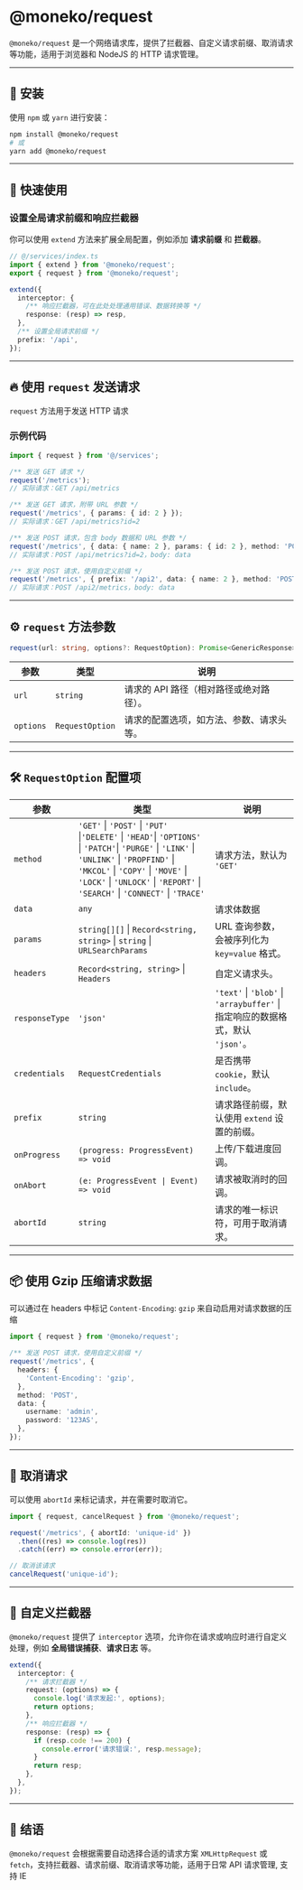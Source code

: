# @moneko/request

`@moneko/request` 是一个网络请求库，提供了拦截器、自定义请求前缀、取消请求等功能，适用于浏览器和 NodeJS 的 HTTP 请求管理。

---

## 📌 安装

使用 `npm` 或 `yarn` 进行安装：

```sh
npm install @moneko/request
# 或
yarn add @moneko/request
```

---

## 🚀 快速使用

### 设置全局请求前缀和响应拦截器

你可以使用 `extend` 方法来扩展全局配置，例如添加 **请求前缀** 和 **拦截器**。

```typescript
// @/services/index.ts
import { extend } from '@moneko/request';
export { request } from '@moneko/request';

extend({
  interceptor: {
    /** 响应拦截器，可在此处处理通用错误、数据转换等 */
    response: (resp) => resp,
  },
  /** 设置全局请求前缀 */
  prefix: '/api',
});
```

---

## 🔥 使用 `request` 发送请求

`request` 方法用于发送 HTTP 请求

### 示例代码

```typescript
import { request } from '@/services';

/** 发送 GET 请求 */
request('/metrics');
// 实际请求：GET /api/metrics

/** 发送 GET 请求，附带 URL 参数 */
request('/metrics', { params: { id: 2 } });
// 实际请求：GET /api/metrics?id=2

/** 发送 POST 请求，包含 body 数据和 URL 参数 */
request('/metrics', { data: { name: 2 }, params: { id: 2 }, method: 'POST' });
// 实际请求：POST /api/metrics?id=2，body: data

/** 发送 POST 请求，使用自定义前缀 */
request('/metrics', { prefix: '/api2', data: { name: 2 }, method: 'POST' });
// 实际请求：POST /api2/metrics，body: data
```

---

## ⚙️ `request` 方法参数

```typescript
request(url: string, options?: RequestOption): Promise<GenericResponse>
```

| 参数      | 类型            | 说明                                     |
| --------- | --------------- | ---------------------------------------- |
| `url`     | `string`        | 请求的 API 路径（相对路径或绝对路径）。  |
| `options` | `RequestOption` | 请求的配置选项，如方法、参数、请求头等。 |

---

## 🛠 `RequestOption` 配置项

| 参数           | 类型                                                                                                                                                                                                                                                            | 说明                                                                           |
| -------------- | --------------------------------------------------------------------------------------------------------------------------------------------------------------------------------------------------------------------------------------------------------------- | ------------------------------------------------------------------------------ |
| `method`       | `'GET'` \| `'POST'` \| `'PUT'` \|`'DELETE'` \| `'HEAD'`\| `'OPTIONS'` \| `'PATCH'`\| `'PURGE'` \| `'LINK'` \| `'UNLINK'` \| `'PROPFIND'` \| `'MKCOL'` \| `'COPY'` \| `'MOVE'` \| `'LOCK'` \| `'UNLOCK'` \| `'REPORT'` \| `'SEARCH'` \| `'CONNECT'` \| `'TRACE'` | 请求方法，默认为 `'GET'`                                                       |
| `data`         | `any`                                                                                                                                                                                                                                                           | 请求体数据                                                                     |
| `params`       | `string[][]` \| `Record<string, string>` \| `string` \| `URLSearchParams`                                                                                                                                                                                       | URL 查询参数，会被序列化为 `key=value` 格式。                                  |
| `headers`      | `Record<string, string>` \| `Headers`                                                                                                                                                                                                                           | 自定义请求头。                                                                 |
| `responseType` | `'json'`                                                                                                                                                                                                                                                        | `'text'` \| `'blob'` \| `'arraybuffer'` \| 指定响应的数据格式，默认 `'json'`。 |
| `credentials`  | `RequestCredentials`                                                                                                                                                                                                                                            | 是否携带 `cookie`，默认 `include`。                                            |
| `prefix`       | `string`                                                                                                                                                                                                                                                        | 请求路径前缀，默认使用 `extend` 设置的前缀。                                   |
| `onProgress`   | `(progress: ProgressEvent) => void`                                                                                                                                                                                                                             | 上传/下载进度回调。                                                            |
| `onAbort`      | `(e: ProgressEvent \| Event) => void`                                                                                                                                                                                                                           | 请求被取消时的回调。                                                           |
| `abortId`      | `string`                                                                                                                                                                                                                                                        | 请求的唯一标识符，可用于取消请求。                                             |

---

## 📦 使用 Gzip 压缩请求数据

可以通过在 headers 中标记 `Content-Encoding`: `gzip` 来自动启用对请求数据的压缩

```typescript
import { request } from '@moneko/request';

/** 发送 POST 请求，使用自定义前缀 */
request('/metrics', {
  headers: {
    'Content-Encoding': 'gzip',
  },
  method: 'POST',
  data: {
    username: 'admin',
    password: '123AS',
  },
});
```

---

## 🛑 取消请求

可以使用 `abortId` 来标记请求，并在需要时取消它。

```typescript
import { request, cancelRequest } from '@moneko/request';

request('/metrics', { abortId: 'unique-id' })
  .then((res) => console.log(res))
  .catch((err) => console.error(err));

// 取消该请求
cancelRequest('unique-id');
```

---

## 🎯 自定义拦截器

`@moneko/request` 提供了 `interceptor` 选项，允许你在请求或响应时进行自定义处理，例如 **全局错误捕获**、**请求日志** 等。

```typescript
extend({
  interceptor: {
    /** 请求拦截器 */
    request: (options) => {
      console.log('请求发起:', options);
      return options;
    },
    /** 响应拦截器 */
    response: (resp) => {
      if (resp.code !== 200) {
        console.error('请求错误:', resp.message);
      }
      return resp;
    },
  },
});
```

---

## 📝 结语

`@moneko/request` 会根据需要自动选择合适的请求方案 `XMLHttpRequest` 或 `fetch`，支持拦截器、请求前缀、取消请求等功能，适用于日常 API 请求管理, 支持 IE
